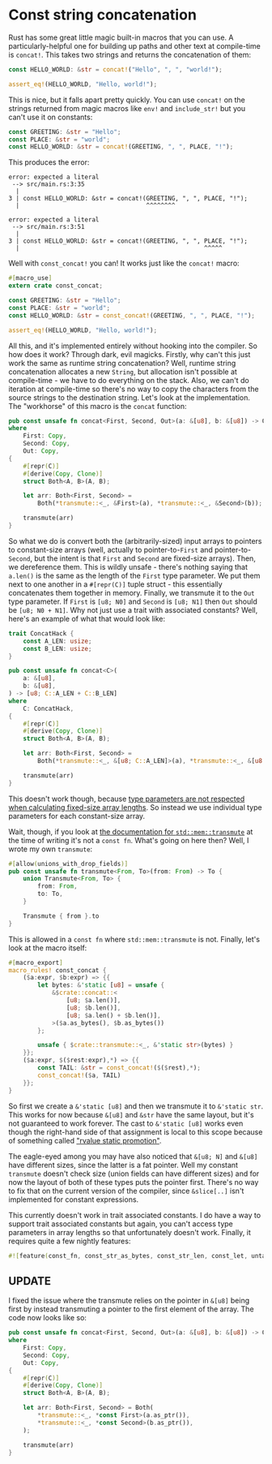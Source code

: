 # Const string concatenation

Rust has some great little magic built-in macros that you can use. A particularly-helpful one for building up paths and other text at compile-time is `concat!`. This takes two strings and returns the concatenation of them:

```rust
const HELLO_WORLD: &str = concat!("Hello", ", ", "world!");

assert_eq!(HELLO_WORLD, "Hello, world!");
```

This is nice, but it falls apart pretty quickly. You can use `concat!` on the strings returned from magic macros like `env!` and `include_str!` but you can't use it on constants:

```rust
const GREETING: &str = "Hello";
const PLACE: &str = "world";
const HELLO_WORLD: &str = concat!(GREETING, ", ", PLACE, "!");
```

This produces the error:

```
error: expected a literal
 --> src/main.rs:3:35
  |
3 | const HELLO_WORLD: &str = concat!(GREETING, ", ", PLACE, "!");
  |                                   ^^^^^^^^

error: expected a literal
 --> src/main.rs:3:51
  |
3 | const HELLO_WORLD: &str = concat!(GREETING, ", ", PLACE, "!");
  |                                                   ^^^^^
```

Well with `const_concat!` you can! It works just like the `concat!` macro:

```rust
#[macro_use]
extern crate const_concat;

const GREETING: &str = "Hello";
const PLACE: &str = "world";
const HELLO_WORLD: &str = const_concat!(GREETING, ", ", PLACE, "!");

assert_eq!(HELLO_WORLD, "Hello, world!");
```

All this, and it's implemented entirely without hooking into the compiler. So how does it work? Through dark, evil magicks. Firstly, why can't this just work the same as runtime string concatenation? Well, runtime string concatenation allocates a new `String`, but allocation isn't possible at compile-time - we have to do everything on the stack. Also, we can't do iteration at compile-time so there's no way to copy the characters from the source strings to the destination string. Let's look at the implementation. The "workhorse" of this macro is the `concat` function:

```rust
pub const unsafe fn concat<First, Second, Out>(a: &[u8], b: &[u8]) -> Out
where
    First: Copy,
    Second: Copy,
    Out: Copy,
{
    #[repr(C)]
    #[derive(Copy, Clone)]
    struct Both<A, B>(A, B);

    let arr: Both<First, Second> =
        Both(*transmute::<_, &First>(a), *transmute::<_, &Second>(b));

    transmute(arr)
}
```

So what we do is convert both the (arbitrarily-sized) input arrays to pointers to constant-size arrays (well, actually to pointer-to-`First` and pointer-to-`Second`, but the intent is that `First` and `Second` are fixed-size arrays). Then, we dereference them. This is wildly unsafe - there's nothing saying that `a.len()` is the same as the length of the `First` type parameter. We put them next to one another in a `#[repr(C)]` tuple struct - this essentially concatenates them together in memory. Finally, we transmute it to the `Out` type parameter. If `First` is `[u8; N0]` and `Second` is `[u8; N1]` then `Out` should be `[u8; N0 + N1]`. Why not just use a trait with associated constants? Well, here's an example of what that would look like:

```rust
trait ConcatHack {
    const A_LEN: usize;
    const B_LEN: usize;
}

pub const unsafe fn concat<C>(
    a: &[u8],
    b: &[u8],
) -> [u8; C::A_LEN + C::B_LEN]
where
    C: ConcatHack,
{
    #[repr(C)]
    #[derive(Copy, Clone)]
    struct Both<A, B>(A, B);

    let arr: Both<First, Second> =
        Both(*transmute::<_, &[u8; C::A_LEN]>(a), *transmute::<_, &[u8; C::B_LEN]>(b));

    transmute(arr)
}
```

This doesn't work though, because [type parameters are not respected when calculating fixed-size array lengths][fixed-size-length-problems]. So instead we use individual type parameters for each constant-size array.

[fixed-size-length-problems]: https://github.com/rust-lang/rust/issues/43408#issuecomment-318258935

Wait, though, if you look at [the documentation for `std::mem::transmute`][transmute] at the time of writing it's not a `const fn`. What's going on here then? Well, I wrote my own `transmute`:

[transmute]: https://doc.rust-lang.org/1.26.0/std/mem/fn.transmute.html

```rust
#[allow(unions_with_drop_fields)]
pub const unsafe fn transmute<From, To>(from: From) -> To {
    union Transmute<From, To> {
        from: From,
        to: To,
    }

    Transmute { from }.to
}
```

This is allowed in a `const fn` where `std::mem::transmute` is not. Finally, let's look at the macro itself:

```rust
#[macro_export]
macro_rules! const_concat {
    ($a:expr, $b:expr) => {{
        let bytes: &'static [u8] = unsafe {
            &$crate::concat::<
                [u8; $a.len()],
                [u8; $b.len()],
                [u8; $a.len() + $b.len()],
            >($a.as_bytes(), $b.as_bytes())
        };

        unsafe { $crate::transmute::<_, &'static str>(bytes) }
    }};
    ($a:expr, $($rest:expr),*) => {{
        const TAIL: &str = const_concat!($($rest),*);
        const_concat!($a, TAIL)
    }};
}
```

So first we create a `&'static [u8]` and then we transmute it to `&'static str`. This works for now because `&[u8]` and `&str` have the same layout, but it's not guaranteed to work forever. The cast to `&'static [u8]` works even though the right-hand side of that assignment is local to this scope because of something called ["rvalue static promotion"][rv-static-promotion].

The eagle-eyed among you may have also noticed that `&[u8; N]` and `&[u8]` have different sizes, since the latter is a fat pointer. Well my constant `transmute` doesn't check size (union fields can have different sizes) and for now the layout of both of these types puts the pointer first. There's no way to fix that on the current version of the compiler, since `&slice[..]` isn't implemented for constant expressions.

This currently doesn't work in trait associated constants. I do have a way to support trait associated constants but again, you can't access type parameters in array lengths so that unfortunately doesn't work. Finally, it requires quite a few nightly features:

```rust
#![feature(const_fn, const_str_as_bytes, const_str_len, const_let, untagged_unions)]
```

## UPDATE

I fixed the issue where the transmute relies on the pointer in `&[u8]` being first by instead transmuting a pointer to the first element of the array. The code now looks like so:

```rust
pub const unsafe fn concat<First, Second, Out>(a: &[u8], b: &[u8]) -> Out
where
    First: Copy,
    Second: Copy,
    Out: Copy,
{
    #[repr(C)]
    #[derive(Copy, Clone)]
    struct Both<A, B>(A, B);

    let arr: Both<First, Second> = Both(
        *transmute::<_, *const First>(a.as_ptr()),
        *transmute::<_, *const Second>(b.as_ptr()),
    );

    transmute(arr)
}
```

[rv-static-promotion]: https://github.com/rust-lang/rfcs/blob/master/text/1414-rvalue_static_promotion.md
